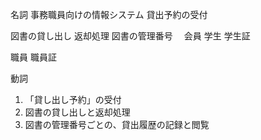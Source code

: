名詞
事務職員向けの情報システム
貸出予約の受付

図書の貸し出し
返却処理
図書の管理番号
　会員
学生
    学生証


職員
    職員証

動詞
1.	「貸し出し予約」の受付 
2.	図書の貸し出しと返却処理 
3.	図書の管理番号ごとの、貸出履歴の記録と閲覧 　
